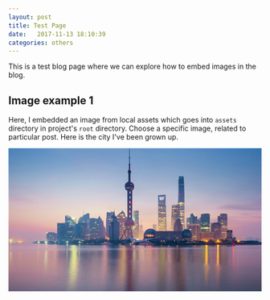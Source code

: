 ```yaml
---
layout: post
title: Test Page
date:   2017-11-13 18:10:39
categories: others
---
```


This is a test blog page where we can explore how to embed images in the blog.

## Image example 1

Here, I embedded an image from local assets which goes into `assets` directory in project's `root` directory. Choose a specific image, related to particular post. Here is the city I've been grown up.

![my alternate text](/assets/test_page/shanghai.jpg)
